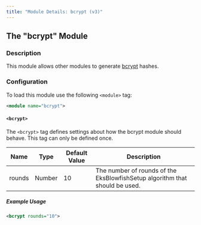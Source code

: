 ```yaml
---
title: "Module Details: bcrypt (v3)"
---
```


## The "bcrypt" Module

### Description

This module allows other modules to generate [bcrypt](https://en.wikipedia.org/wiki/bcrypt) hashes.

### Configuration

To load this module use the following `<module>` tag:

```xml
<module name="bcrypt">
```

#### `<bcrypt>`

The `<bcrypt>` tag defines settings about how the bcrypt module should behave. This tag can only be defined once.

Name   | Type   | Default Value | Description
------ | ------ | ------------- | -----------
rounds | Number | 10            | The number of rounds of the EksBlowfishSetup algorithm that should be used.

##### Example Usage

```xml
<bcrypt rounds="10">
```
